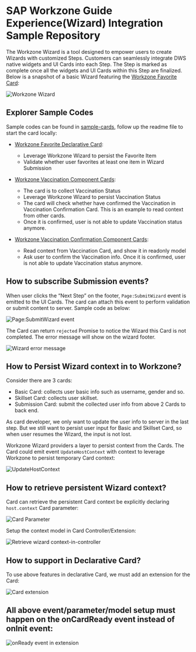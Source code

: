 # SAP Workzone Guide Experience(Wizard) Integration Sample Repository

The Workzone Wizard is a tool designed to empower users to create Wizards with customized Steps. Customers can seamlessly integrate DWS native widgets and UI Cards into each Step. The Step is marked as complete once all the widgets and UI Cards within this Step are finalized. Below is a snapshot of a basic Wizard featuring the [Workzone Favorite Card](./sample-cards/wz-favorite-card):

 ![Workzone Wizard](./images/wizard.png)

## Explorer Sample Codes

Sample codes can be found in [sample-cards](./sample-cards/README.md), follow up the readme file to start the card locally:

* [Workzone Favorite Declarative Card](./sample-cards/wz-favorite-card):
  - Leverage Workzone Wizard to persist the Favorite Item
  - Validate whether user favorites at least one item in Wizard Submission

* [Workzone Vaccination Component Cards](./sample-cards/wz-favorite-card):
  - The card is to collect Vaccination Status
  - Leverage Workzone Wizard to persist Vaccination Status
  - The card will check whether have confirmed the Vaccination in Vaccination Confirmation Card. This is an example to read context from other cards.
  - Once it is confirmed, user is not able to update Vaccination status anymore.

* [Workzone Vaccination Confirmation Component Cards](./sample-cards/wz-favorite-card):
  - Read context from Vaccination Card, and show it in readonly model
  - Ask user to confirm the Vaccination info. Once it is confirmed, user is not able to update Vaccination status anymore.


## How to subscribe Submission events?

When user clicks the “Next Step” on the footer, `Page:SubmitWizard` event is emitted to the UI Cards. The card can attach this event to perform validation or submit content to server. Sample code as below:

![Page:SubmitWizard event](./images/submit-wizard.png)

The Card can return `rejected` Promise to notice the Wizard this Card is not completed. The error message will show on the wizard footer.

![Wizard error message](./images/error-message.png)

## How to Persist Wizard context in to Workzone?

Consider there are 3 cards:
* Basic Card: collects user basic info such as username, gender and so.
* Skillset Card: collects user skillset.
* Submission Card: submit the collected user info from above 2 Cards to back end.

As card developer, we only want to update the user info to server in the last step. But we still want to persist user input for Basic and Skillset Card, so when user resumes the Wizard, the input is not lost.

Workzone Wizard providers a layer to persist context from the Cards. The Card could emit event `UpdateHostContext` with context to leverage Workzone to persist temporary Card context:

![UpdateHostContext](./images/update-host-context.png)

## How to retrieve persistent Wizard context?

Card can retrieve the persistent Card context be explicitly declaring `host.context` Card parameter:

![Card Parameter](./images/retrieve-wizard-context.png)

Setup the context model in Card Controller/Extension:

![Retrieve wizard context-in-controller](./images/retrieve-wizard-context-in-controller.png)


## How to support in Declarative Card?

To use above features in declarative Card, we must add an extension for the Card:

![Card extension](./images/card-extension.png)

## All above event/parameter/model setup must happen on the onCardReady event instead of onInit event:

![onReady event in extension](./images/onReady-extension.png)

